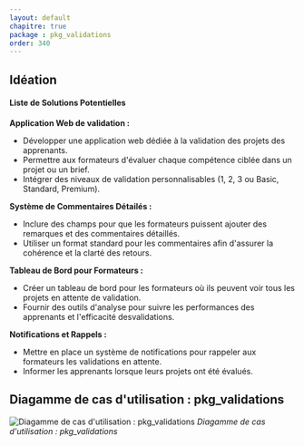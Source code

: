 ```yaml
---
layout: default
chapitre: true
package : pkg_validations
order: 340
---
```



## Idéation

#### Liste de Solutions Potentielles

**Application Web de validation  :**
- Développer une application web dédiée à la validation des projets des apprenants.
- Permettre aux formateurs d'évaluer chaque compétence ciblée dans un projet ou un brief.
- Intégrer des niveaux de validation personnalisables (1, 2, 3 ou Basic, Standard, Premium).

**Système de Commentaires Détailés :**
- Inclure des champs pour que les formateurs puissent ajouter des remarques et des commentaires détaillés.
- Utiliser un format standard pour les commentaires afin d'assurer la cohérence et la clarté des retours.

**Tableau de Bord pour Formateurs :**
- Créer un tableau de bord pour les formateurs où ils peuvent voir tous les projets en attente de validation.
- Fournir des outils d'analyse pour suivre les performances des apprenants et l'efficacité desvalidations.

**Notifications et Rappels :**
- Mettre en place un système de notifications pour rappeler aux formateurs les validations en attente.
- Informer les apprenants lorsque leurs projets ont été évalués.




## Diagamme de cas d'utilisation : pkg_validations
![Diagamme de cas d'utilisation : pkg_validations](/soli-lms/diagrammes/pkg_validations/uses_cases_pkg_validations/uses_cases_pkg_validations.svg)
*Diagamme de cas d'utilisation : pkg_validations*



